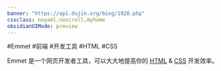 ```yaml
---
banner: "https://api.dujin.org/bing/1920.php"
cssclass: noyaml,noscroll,myhome
obsidianUIMode: preview
---
```


#Emmet #前端 #开发工具 #HTML #CSS 

Emmet 是一个网页开发者工具，可以大大地提高你的 [HTML](HTML.md) & [CSS](CSS.md) 开发效率。
